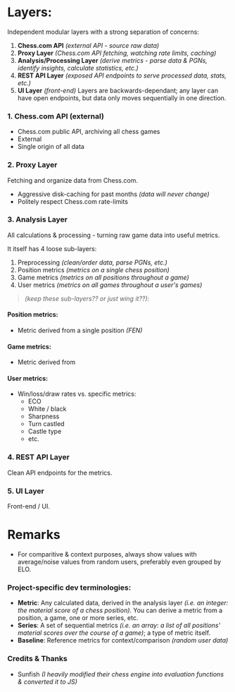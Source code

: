 # Layers:

Independent modular layers with a strong separation of concerns:
1. **Chess.com API** *(external API - source raw data)*
2. **Proxy Layer** *(Chess.com API fetching, watching rate limits, caching)*
3. **Analysis/Processing Layer** *(derive metrics - parse data & PGNs, identify insights, calculate statistics, etc.)*
4. **REST API Layer** *(exposed API endpoints to serve processed data, stats, etc.)*
5. **UI Layer** *(front-end)*
Layers are backwards-dependant; any layer can have open endpoints, but data only moves sequentially in one direction.

### 1. Chess.com API (external)
 - Chess.com public API, archiving all chess games
 - External
 - Single origin of all data

### 2. Proxy Layer
Fetching and organize data from Chess.com.
 - Aggressive disk-caching for past months *(data will never change)*
 - Politely respect Chess.com rate-limits

### 3. Analysis Layer
All calculations & processing - turning raw game data into useful metrics.

It itself has 4 loose sub-layers:
 1. Preprocessing *(clean/order data, parse PGNs, etc.)*
 2. Position metrics *(metrics on a single chess position)*
 3. Game metrics *(metrics on all positions throughout a game)*
 4. User metrics *(metrics on all games throughout a user's games)*
>*(keep these sub-layers?? or just wing it??)*:

#### Position metrics:
 - Metric derived from a single position *(FEN)*
#### Game metrics:
 - Metric derived from 
#### User metrics:
  - Win/loss/draw rates vs. specific metrics:
    - ECO
    - White / black
    - Sharpness
    - Turn castled
    - Castle type
    - etc.

### 4. REST API Layer
Clean API endpoints for the metrics.

### 5. UI Layer
Front-end / UI.



# Remarks
- For comparitive & context purposes, always show values with average/noise values from random users, preferably even grouped by ELO.

### Project-specific dev terminologies:
- **Metric**: Any calculated data, derived in the analysis layer *(i.e. an integer: the material score of a chess position)*. You can derive a metric from a position, a game, one or more series, etc.
- **Series**: A set of sequential metrics *(i.e. an array: a list of all positions' material scores over the course of a game)*; a type of metric itself.
- **Baseline**: Reference metrics for context/comparison *(random user data)*


### Credits & Thanks
- Sunfish _(I heavily modified their chess engine into evaluation functions & converted it to JS)_


